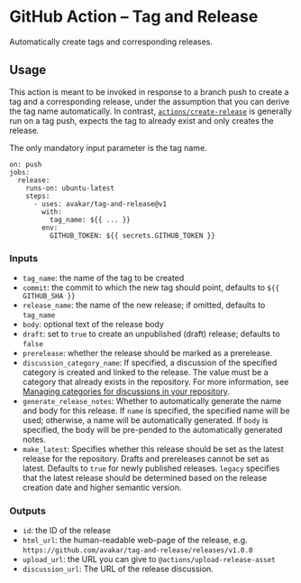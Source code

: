 # GitHub Action &ndash; Tag and Release

Automatically create tags and corresponding releases.

## Usage

This action is meant to be invoked in response to a branch push to create
a tag and a corresponding release, under the assumption that you can derive
the tag name automatically.
In contrast,
[`actions/create-release`](https://github.com/actions/create-release)
is generally run on a tag push, expects the tag to already exist
and only creates the release.

The only mandatory input parameter is the tag name.

    on: push
    jobs:
      release:
        runs-on: ubuntu-latest
        steps:
          - uses: avakar/tag-and-release@v1
            with:
              tag_name: ${{ ... }}
            env:
              GITHUB_TOKEN: ${{ secrets.GITHUB_TOKEN }}

### Inputs

* `tag_name`: the name of the tag to be created
* `commit`: the commit to which the new tag should point, defaults to `${{ GITHUB_SHA }}`
* `release_name`: the name of the new release; if omitted, defaults to `tag_name`
* `body`: optional text of the release body
* `draft`: set to `true` to create an unpublished (draft) release; defaults to `false`
* `prerelease`: whether the release should be marked as a prerelease.
* `discussion_category_name`: If specified, a discussion of the specified category is created and linked to the release. The value must be a category that already exists in the repository. For more information, see [Managing categories for discussions in your repository](https://docs.github.com/discussions/managing-discussions-for-your-community/managing-categories-for-discussions-in-your-repository).
* `generate_release_notes`: Whether to automatically generate the name and body for this release. If `name` is specified, the specified name will be used; otherwise, a name will be automatically generated. If `body` is specified, the body will be pre-pended to the automatically generated notes.
* `make_latest`: Specifies whether this release should be set as the latest release for the repository. Drafts and prereleases cannot be set as latest. Defaults to `true` for newly published releases. `legacy` specifies that the latest release should be determined based on the release creation date and higher semantic version.


### Outputs

* `id`: the ID of the release
* `html_url`: the human-readable web-page of the release, e.g. `https://github.com/avakar/tag-and-release/releases/v1.0.0`
* `upload_url`: the URL you can give to `@actions/upload-release-asset`
* `discussion_url`: The URL of the release discussion.
